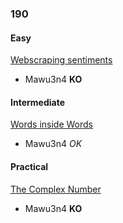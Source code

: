 ### 190

#### Easy

[Webscraping sentiments](http://www.reddit.com/r/dailyprogrammer/comments/2nauiv/20141124_challenge_190_easy_webscraping_sentiments/)

* Mawu3n4 **KO**


#### Intermediate

[Words inside Words](http://www.reddit.com/r/dailyprogrammer/comments/2nihz6/20141126_challenge_190_intermediate_words_inside/)

* Mawu3n4 _OK_


#### Practical

[The Complex Number](http://www.reddit.com/r/dailyprogrammer/comments/2nr6c4/20141129_challenge_190_practical_exercise_the/)

* Mawu3n4 **KO**
